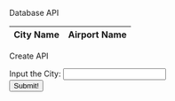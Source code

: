 <style>
    <head>
    <meta name="viewport" content="width-device-width, initial-scale=1.0">

    /*Make sure to make maps centered to h2, but can make h1 left indent*/
    h1 {
        color: blue;
        margin-bottom: 60px;
        font-family; georgia;
        text-align: center;
    }

    iframe {
        width: 90%;
        height: fixed;
        filter: invert(50%);
    }
  </head>
    /* .bigimage {
  margin: 50px;
  display: block;
  margin-left: auto;
  margin-right: auto;
  width: 50%;
}

.link1 {
background-image: url(images/icons2/home.png);
background-size: cover;
}
.link2 {
  background-image: url(images/icons2/locationMarker.png);
  background-size: cover;
}

.link3 {
  background-image: url(images/icons2/map.png);
  background-size: cover;
}

.link4 {
  background-image: url(images/icons2/building.png);
  background-size: cover;
}

.link5 {
  background-image: url(images/icons2/airport.png);
  background-size: cover;
}
/* Style for the navigation bar */
/* .nav {
  display: flex;
  background-image: url(images/icons2/header.gif);
  justify-content: left;
  align-items: center;
  background-color: #f8f8f8;
  border-radius: 8px;
  
}

.nav a {
  display: inline-block;
  width: 75px;
  height: 75px;
  background-size: cover;
  margin: 0 10px;
  text-indent: -9999px;
}

/* Style for the links */
/* .link {
  text-decoration: none;
  color: #333;
  font-size: 16px;
  font-weight: bold;
  text-align: center;
  display: block;
  padding-top: 10px;
}  */
/*     
    h1 {
        color: blue;
        margin-bottom: 60px;
        font-family; georgia;
        text-align: center;
    }

    iframe {
        width: 90%;
        height: fixed;
        filter: invert(75%);
    }

    .content{
        display: flex;
        justify-content: center;
        flex-direction: column;
    }

    .content>*{
        padding: 10px;
    } */
</style>


<p>Database API</p>

<table>
  <thead>
  <tr>
    <th>City Name</th>
    <th>Airport Name</th>
  </tr>
  </thead>
  <tbody id="result">
    <!-- javascript generated data -->
  </tbody>
</table>

<p>Create API</p>

<div id='content'>
<form id='airportForm'>
<div class='form-uname'>
    <label id='cityLabel' for='cityField'>Input the City:</label>
    <input id='cityField' type='text' maxlength='25'>
</div>
<div class='form-sub'>
    <button id='subButton' type='button'>Submit!</button>
</div>
</form>

<div id="text"></div>

<div>
    <p id='result'></p></div>
</div>

<script type="text/javascript">

latitude = 0;
longitude = 0;

// prepare HTML result container for new output
const apiUrl = "https://farmersflask.duckdns.org/api/airport";

const create_fetch = apiUrl + '/post';
const read_fetch = apiUrl + '/';

// Code to get city name from user
var airport;

function getAirportName() {
var cityField = document.getElementById('cityField').value;
var result = document.getElementById('result');

const options = {
	method: 'GET',
	headers: {
		'X-Access-Token': 'c203885d962780e0f71c0a1e65db31e3',
		'X-RapidAPI-Key': 'f56b20ef1cmsh82a127be1b400c6p1e21bcjsn093efcf02b8f',
		'X-RapidAPI-Host': 'travelpayouts-travelpayouts-flight-data-v1.p.rapidapi.com'
	}
};

fetch('https://travelpayouts-travelpayouts-flight-data-v1.p.rapidapi.com/data/en-GB/cities.json', options)
	.then(response => response.json())
	.then(response => {
        console.log(response)

var dictionary = 0

for (let i = 0; i < response.length; i++){
    if (response[i]['name'] == cityField){
        dictionary = response[i]
        console.log(dictionary) 
    }
}

if (dictionary == 0){
    const textDiv = document.getElementById('text');    
    const p = document.createElement('P');
    const pText = document.createTextNode("City not found.");
    textDiv.appendChild(p);
    p.appendChild(pText);

}

// Code to search for the user input city in the API response and fetch latitude and longitude for it

        latitude = dictionary.coordinates.lat
        longitude = dictionary.coordinates.lon

        url = 'https://aerodatabox.p.rapidapi.com/airports/search/location/' + latitude + '/' + longitude + '/km/50/16?withFlightInfoOnly=false'

        const textDiv = document.getElementById('text');
        
        const p = document.createElement('P');
        const pText = document.createTextNode('');

        textDiv.appendChild(p);
        p.appendChild(pText);

        const aerodataboxOptions = {
            method: 'GET',
            headers: {
                'X-RapidAPI-Key': 'f56b20ef1cmsh82a127be1b400c6p1e21bcjsn093efcf02b8f',
                'X-RapidAPI-Host': 'aerodatabox.p.rapidapi.com'
            }
        };

    fetch(url, aerodataboxOptions)
        .then(response => response.json())
        .then(response => {
            console.log(response)

airport = response.items[0].name
var num = 0

for (let i = 0; i < airport.length; i++){
    if (airport[i] == ","){
        num += 2
        break
    }
    num += 1
}

airport = airport.slice(num)

// Code to extract airport name and print on the webpage
            if (latitude != 0){
                const textDiv = document.getElementById('text');
            
                // const p = document.createElement('P');
                const pText = document.createTextNode("Nearest Airport to " + cityField + ": " + airport);

                // textDiv.appendChild(p);
                p.appendChild(pText);
            }
            
            })
        .catch(err => console.error(err));
        })
	.catch(err => console.error(err));
}

var subButton = document.getElementById('subButton');
subButton.addEventListener('click', getAirportName, false); 

// document.getElementById('airportField').innerHTML = airport;
read_entries();
create_entry();
// Function to post an entry into the database

function create_entry(){
  const body = {
      city: document.getElementById('cityField').value,
//      airportField: document.getElementById('airportField').value
  };
  const requestOptions = {
      method: 'POST',
      mode: 'no-cors',
      body: JSON.stringify(body),
      headers: {
          "content-type": "application/json",
          'Authorization': 'Bearer my-token',
      },
  };

// URL for Create API
// Fetch API call to the database to create a new entry
//  var url = "http://10.0.0.34:8012/api/airport/";
  var url2 = "https://farmersflask.duckdns.org/api/airport/post"
  fetch(url2, requestOptions)
    .then(response => {
      // trap error response from Web API
      if (response.status !== 200) {
        const errorMsg = 'Database create error: ' + response.status;
        console.log(errorMsg);
        return;
      }
      // response contains valid result
      response.json().then(data => {
          console.log(data);
          //add a table row for the new city and airport
          add_row(data);
      })
  })
}

// Display city-airport table, data is fetched from Backend Database
function read_entries() {
  // prepare fetch options
  const read_options = {
    method: 'GET',
    mode: 'cors',
    cache: 'default',
    credentials: 'omit',
    headers: {
      'Content-Type': 'application/json'
    },
  };
  // fetch the data from API
  fetch(read_fetch, read_options)
    .then(response => {
      // check for response errors
      if (response.status !== 200) {
          const errorMsg = 'Database read error: ' + response.status;
          console.log(errorMsg);
          return;
      }
      // valid response will have json data
      response.json().then(data => {
          console.log(data);
          for (let row in data) {
            console.log(data[row]);
            add_row(data[row]);
          }
      })
  })
  // catch fetch errors (ie ACCESS to server blocked)
  .catch(err => {
    console.error(err);
  });
}

function add_row(data) {
  const tr = document.createElement("tr");
  const city1 = document.createElement("td");
//  const airport1 = document.createElement("td");
  // obtain data that is specific to the API
  city1.innerHTML = data.city; 
//  airport1.innerHTML = data.airport; 

  // add HTML to container
  tr.appendChild(city1);
//  tr.appendChild(airport1);

  resultContainer.appendChild(tr);
}

</script>


